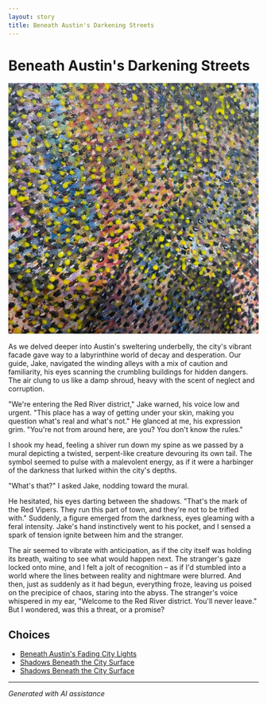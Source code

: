 ```yaml
---
layout: story
title: Beneath Austin's Darkening Streets
---
```


# Beneath Austin's Darkening Streets

![Beneath Austin's Darkening Streets](/input_images/58.jpg)

As we delved deeper into Austin's sweltering underbelly, the city's vibrant facade gave way to a labyrinthine world of decay and desperation. Our guide, Jake, navigated the winding alleys with a mix of caution and familiarity, his eyes scanning the crumbling buildings for hidden dangers. The air clung to us like a damp shroud, heavy with the scent of neglect and corruption.

"We're entering the Red River district," Jake warned, his voice low and urgent. "This place has a way of getting under your skin, making you question what's real and what's not." He glanced at me, his expression grim. "You're not from around here, are you? You don't know the rules."

I shook my head, feeling a shiver run down my spine as we passed by a mural depicting a twisted, serpent-like creature devouring its own tail. The symbol seemed to pulse with a malevolent energy, as if it were a harbinger of the darkness that lurked within the city's depths.

"What's that?" I asked Jake, nodding toward the mural.

He hesitated, his eyes darting between the shadows. "That's the mark of the Red Vipers. They run this part of town, and they're not to be trifled with." Suddenly, a figure emerged from the darkness, eyes gleaming with a feral intensity. Jake's hand instinctively went to his pocket, and I sensed a spark of tension ignite between him and the stranger.

The air seemed to vibrate with anticipation, as if the city itself was holding its breath, waiting to see what would happen next. The stranger's gaze locked onto mine, and I felt a jolt of recognition – as if I'd stumbled into a world where the lines between reality and nightmare were blurred. And then, just as suddenly as it had begun, everything froze, leaving us poised on the precipice of chaos, staring into the abyss. The stranger's voice whispered in my ear, "Welcome to the Red River district. You'll never leave." But I wondered, was this a threat, or a promise?


## Choices

* [Beneath Austin's Fading City Lights](/stories/35)
* [Shadows Beneath the City Surface](/stories/51)
* [Shadows Beneath the City Surface](/stories/14)


---
*Generated with AI assistance*
